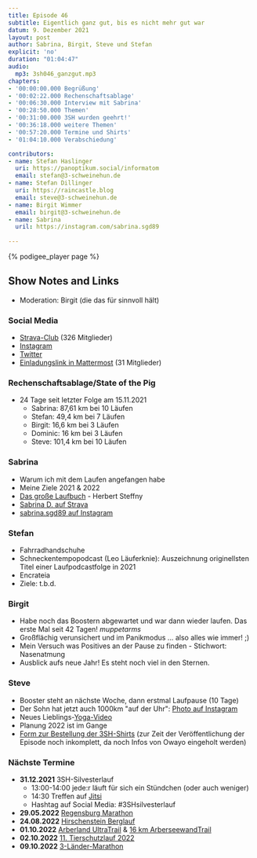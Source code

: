 ```yaml
---
title: Episode 46
subtitle: Eigentlich ganz gut, bis es nicht mehr gut war
datum: 9. Dezember 2021
layout: post
author: Sabrina, Birgit, Steve und Stefan
explicit: 'no'
duration: "01:04:47"
audio:
  mp3: 3sh046_ganzgut.mp3
chapters:
- '00:00:00.000 Begrüßung'
- '00:02:22.000 Rechenschaftsablage'
- '00:06:30.000 Interview mit Sabrina'
- '00:28:50.000 Themen'
- '00:31:00.000 3SH wurden geehrt!'
- '00:36:18.000 weitere Themen'
- '00:57:20.000 Termine und Shirts'
- '01:04:10.000 Verabschiedung'

contributors:
- name: Stefan Haslinger
  uri: https://panoptikum.social/informatom
  email: stefan@3-schweinehun.de
- name: Stefan Dillinger
  uri: https://raincastle.blog
  email: steve@3-schweinehun.de
- name: Birgit Wimmer
  email: birgit@3-schweinehun.de
- name: Sabrina
  uril: https://instagram.com/sabrina.sgd89
  
---
```


{% podigee_player page %}

## Show Notes and Links

* Moderation: Birgit (die das für sinnvoll hält)

### Social Media

* [Strava-Club](https://www.strava.com/clubs/3schweinehunde) (326 Mitglieder)
* [Instagram](https://www.instagram.com/3_schweinehunde/)
* [Twitter](https://twitter.com/3schweinehunde)
* [Einladungslink in Mattermost](https://mattermost.informatom.com/signup_user_complete/?id=pniz51hpoiyqumcdeu11463o8h) (31 Mitglieder)

### Rechenschaftsablage/State of the Pig

* 24 Tage seit letzter Folge am 15.11.2021
  * Sabrina: 87,61 km bei 10 Läufen
  * Stefan: 49,4 km bei 7 Läufen
  * Birgit: 16,6 km bei 3 Läufen
  * Dominic: 16 km bei 3 Läufen
  * Steve: 101,4 km bei 10 Läufen

### Sabrina

* Warum ich mit dem Laufen angefangen habe
* Meine Ziele 2021 & 2022
* [Das große Laufbuch](https://www.amazon.de/gp/product/B07MM57648/ref=dbs_a_def_rwt_hsch_vapi_tkin_p1_i0) - Herbert Steffny
* [Sabrina D. auf Strava](https://www.strava.com/athletes/95775471)
* [sabrina.sgd89 auf Instagram](https://www.instagram.com/sabrina.sgd89/)

### Stefan

* Fahrradhandschuhe
* Schneckentempopodcast (Leo Läuferknie): Auszeichnung originellsten Titel einer Laufpodcastfolge in 2021
* Encrateia
* Ziele: t.b.d.

### Birgit

* Habe noch das Boostern abgewartet und war dann wieder laufen. Das erste Mal seit 42 Tagen! *muppetarms*
* Großflächig verunsichert und im Panikmodus ... also alles wie immer! ;)
* Mein Versuch was Positives an der Pause zu finden - Stichwort: Nasenatmung
* Ausblick aufs neue Jahr! Es steht noch viel in den Sternen.

### Steve

* Booster steht an nächste Woche, dann erstmal Laufpause (10 Tage)
* Der Sohn hat jetzt auch 1000km "auf der Uhr": [Photo auf Instagram](https://www.instagram.com/p/CXGqn6yKmGI/)
* Neues Lieblings-[Yoga-Video](https://youtu.be/yMNLa17g9uc)
* Planung 2022 ist im Gange
* [Form zur Bestellung der 3SH-Shirts](https://docs.google.com/forms/d/1HFRHqK2Gpoy5dbUaKetjronKfdDRbE9_stu-wHm2rK0)
  (zur Zeit der Veröffentlichung der Episode noch inkomplett, da noch Infos von Owayo eingeholt werden)

### Nächste Termine

* **31.12.2021** 3SH-Silvesterlauf
  * 13:00-14:00 jede:r läuft für sich ein Stündchen (oder auch weniger)
  * 14:30 Treffen auf [Jitsi](https://jitsi.mittenin.at/3-schweinehunde)
  * Hashtag auf Social Media: #3SHsilvesterlauf
* **29.05.2022** [Regensburg Marathon](https://www.regensburg-marathon.de/)
* **24.08.2022** [Hirschenstein Berglauf](https://www.skiclub-schwarzach.de/berglauf)
* **01.10.2022** [Arberland UltraTrail](https://www.arberland-bayerischer-wald.de/woidlaeufer-e-v/1637/6974/5283) & [16 km ArberseewandTrail](https://module.tourinfra.com/arberland/details.php?id=130237)
* **02.10.2022** [11. Tierschutzlauf 2022](https://www.tierschutzlauf.at/)
* **09.10.2022** [3-Länder-Marathon](https://www.sparkasse-3-laender-marathon.at/de/home/)
